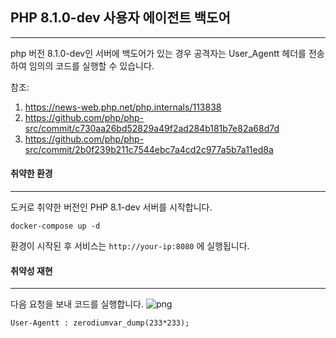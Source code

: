 ## PHP 8.1.0-dev 사용자 에이전트 백도어
- - -
php 버전 8.1.0-dev인 서버에 백도어가 있는 경우 공격자는 User_Agentt 헤더를 전송하여 임의의 코드를 실행할 수 있습니다.

참조:
1. <https://news-web.php.net/php.internals/113838>
2. <https://github.com/php/php-src/commit/c730aa26bd52829a49f2ad284b181b7e82a68d7d>
3. <https://github.com/php/php-src/commit/2b0f239b211c7544ebc7a4cd2c977a5b7a11ed8a>

#### 취약한 환경
- - -
도커로 취약한 버전인 PHP 8.1-dev 서버를 시작합니다.

`docker-compose up -d`

환경이 시작된 후 서비스는 `http://your-ip:8080` 에 실행됩니다.


#### 취약성 재현
- - -
다음 요청을 보내 코드를 실행합니다.
![png](https://github.com/azs3983/whitehat-school-vulhub/blob/%EC%9C%A4%EC%88%98%EB%AF%BC/azs3980%5D-php-8.1---backdoor-%ED%95%9C%EA%B8%80%ED%99%94-%EC%9E%91%EC%97%85/php/8.1-backdoor/1.PNG)

`User-Agentt : zerodiumvar_dump(233*233);`
